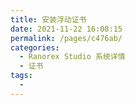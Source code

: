 ```yaml
---
title: 安装浮动证书
date: 2021-11-22 16:08:15
permalink: /pages/c476ab/
categories:
  - Ranorex Studio 系统详情
  - 证书
tags:
  - 
---
```

